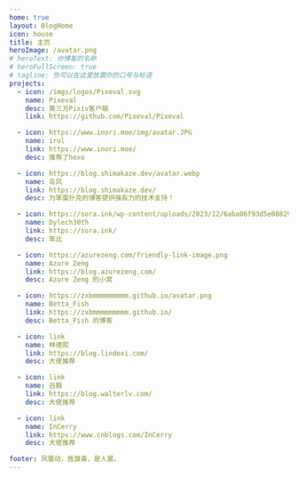 ```yaml
---
home: true
layout: BlogHome
icon: house
title: 主页
heroImage: /avatar.png
# heroText: 你博客的名称
# heroFullScreen: true
# tagline: 你可以在这里放置你的口号与标语
projects:
  - icon: /imgs/logos/Pixeval.svg
    name: Pixeval
    desc: 第三方Pixiv客户端
    link: https://github.com/Pixeval/Pixeval

  - icon: https://www.inori.moe/img/avatar.JPG
    name: irol
    link: https://www.inori.moe/
    desc: 推荐了hexo

  - icon: https://blog.shimakaze.dev/avatar.webp
    name: 岛风
    link: https://blog.shimakaze.dev/
    desc: 为笨蛋扑克的博客提供强有力的技术支持！

  - icon: https://sora.ink/wp-content/uploads/2023/12/6aba06f93d5e08829cd4bb19c0782349fced359f.jpg@120w_120h_1c.png
    name: Dylech30th
    link: https://sora.ink/
    desc: 笨比

  - icon: https://azurezeng.com/friendly-link-image.png
    name: Azure Zeng
    link: https://blog.azurezeng.com/
    desc: Azure Zeng 的小窝

  - icon: https://zxbmmmmmmmmm.github.io/avatar.png
    name: Betta_Fish
    link: https://zxbmmmmmmmmm.github.io/
    desc: Betta_Fish 的博客

  - icon: link
    name: 林德熙
    link: https://blog.lindexi.com/
    desc: 大佬推荐

  - icon: link
    name: 吕毅
    link: https://blog.walterlv.com/
    desc: 大佬推荐

  - icon: link
    name: InCerry
    link: https://www.cnblogs.com/InCerry
    desc: 大佬推荐

footer: 风雷动，旌旗奋，是人寰。
---
```

